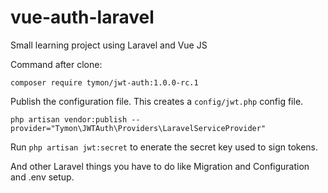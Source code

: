 # vue-auth-laravel
Small learning project using Laravel and Vue JS

Command after clone:

`composer require tymon/jwt-auth:1.0.0-rc.1`

Publish the configuration file. This creates a `config/jwt.php` config file.

`php artisan vendor:publish --provider="Tymon\JWTAuth\Providers\LaravelServiceProvider"`

Run `php artisan jwt:secret` to enerate the secret key used to sign tokens.

And other Laravel things you have to do like Migration and Configuration and .env setup.